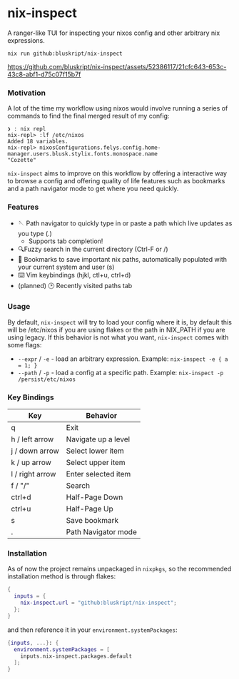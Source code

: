 # nix-inspect

A ranger-like TUI for inspecting your nixos config and other arbitrary nix expressions.

```
nix run github:bluskript/nix-inspect
```


https://github.com/bluskript/nix-inspect/assets/52386117/21cfc643-653c-43c8-abf1-d75c07f15b7f

### Motivation

A lot of the time my workflow using nixos would involve running a series of commands to find the final merged result of my config:
```
❯ : nix repl
nix-repl> :lf /etc/nixos
Added 18 variables.
nix-repl> nixosConfigurations.felys.config.home-manager.users.blusk.stylix.fonts.monospace.name
"Cozette"
```

`nix-inspect` aims to improve on this workflow by offering a interactive way to browse a config and offering quality of life features such as bookmarks and a path navigator mode to get where you need quickly.

### Features
- 🪡 Path navigator to quickly type in or paste a path which live updates as you type (.)
  - Supports tab completion!
- 🔍Fuzzy search in the current directory (Ctrl-F or /)
- 🔖 Bookmarks to save important nix paths, automatically populated with your current system and user (s)
- ⌨️ Vim keybindings (hjkl, ctl+u, ctrl+d)
- (planned) 🕑 Recently visited paths tab

### Usage

By default, `nix-inspect` will try to load your config where it is, by default this will be /etc/nixos if you are using flakes or the path in NIX_PATH if you are using legacy. If this behavior is not what you want, `nix-inspect` comes with some flags:

- `--expr` / `-e` - load an arbitrary expression. Example: `nix-inspect -e { a = 1; }`
- `--path` / `-p` - load a config at a specific path. Example: `nix-inspect -p /persist/etc/nixos`

### Key Bindings

| Key             | Behavior            |
| --------------- | ------------------- |
| q               | Exit                |
| h / left arrow  | Navigate up a level |
| j / down arrow  | Select lower item   |
| k / up arrow    | Select upper item   |
| l / right arrow | Enter selected item |
| f / "/"         | Search              |
| ctrl+d          | Half-Page Down      |
| ctrl+u          | Half-Page Up        |
| s               | Save bookmark       |
| .               | Path Navigator mode |


### Installation
As of now the project remains unpackaged in `nixpkgs`, so the recommended installation method is through flakes:
```nix
{
  inputs = {
    nix-inspect.url = "github:bluskript/nix-inspect";
  };
}
```
and then reference it in your `environment.systemPackages`:
```nix
{inputs, ...}: {
  environment.systemPackages = [
    inputs.nix-inspect.packages.default
  ];
}
```

